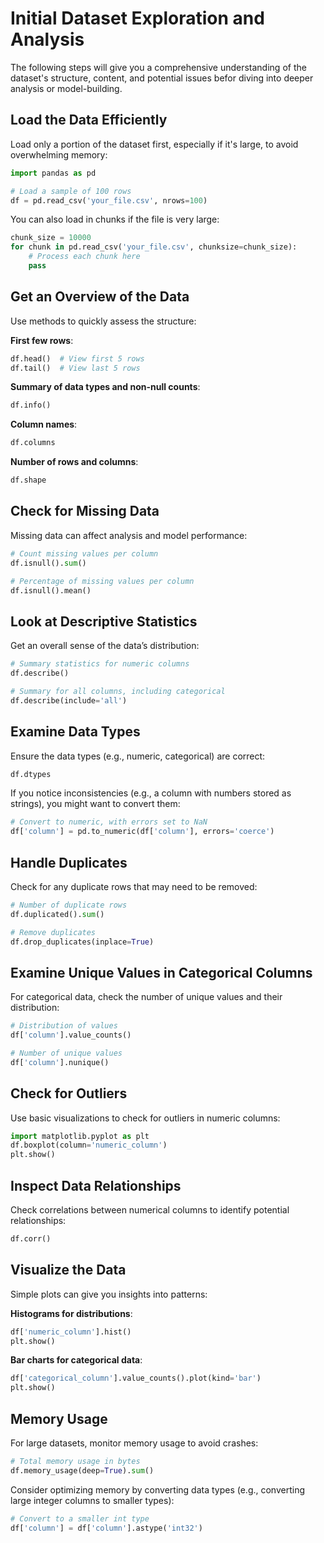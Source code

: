 
# Initial Dataset Exploration and Analysis

  The following steps will give you a comprehensive understanding of the
  dataset's structure, content, and potential issues befor diving into
  deeper analysis or model-building.


## Load the Data Efficiently

   Load only a portion of the dataset first, especially if it's large, 
   to avoid overwhelming memory:

   ```python
   import pandas as pd

   # Load a sample of 100 rows
   df = pd.read_csv('your_file.csv', nrows=100)
   ```
   You can also load in chunks if the file is very large:
   ```python
   chunk_size = 10000
   for chunk in pd.read_csv('your_file.csv', chunksize=chunk_size):
       # Process each chunk here
       pass
   ```

## Get an Overview of the Data
   
   Use methods to quickly assess the structure:
   
   **First few rows**:
   ```python
   df.head()  # View first 5 rows
   df.tail()  # View last 5 rows
   ```
   **Summary of data types and non-null counts**:
   ```python
   df.info()
   ```
   **Column names**:
   ```python
   df.columns
   ```
   **Number of rows and columns**:
   ```python
   df.shape
   ```

## Check for Missing Data

   Missing data can affect analysis and model performance:
   ```python
   # Count missing values per column
   df.isnull().sum()
   
   # Percentage of missing values per column
   df.isnull().mean()  
   ```

## Look at Descriptive Statistics
   
   Get an overall sense of the data’s distribution:
   ```python
   # Summary statistics for numeric columns
   df.describe()
   
   # Summary for all columns, including categorical
   df.describe(include='all')
   ```

## Examine Data Types
  
  Ensure the data types (e.g., numeric, categorical) are correct:
   ```python
   df.dtypes
   ```
   If you notice inconsistencies (e.g., a column with numbers stored as 
   strings), you might want to convert them:
   ```python
   # Convert to numeric, with errors set to NaN
   df['column'] = pd.to_numeric(df['column'], errors='coerce')
   ```

## Handle Duplicates

   Check for any duplicate rows that may need to be removed:
   ```python
   # Number of duplicate rows
   df.duplicated().sum()
   
   # Remove duplicates
   df.drop_duplicates(inplace=True)
   ```

## Examine Unique Values in Categorical Columns

   For categorical data, check the number of unique values and their 
   distribution:
   ```python
   # Distribution of values
   df['column'].value_counts()
   
   # Number of unique values
   df['column'].nunique()
   ```

## Check for Outliers

   Use basic visualizations to check for outliers in numeric columns:
   ```python
   import matplotlib.pyplot as plt
   df.boxplot(column='numeric_column')
   plt.show()
   ```

## Inspect Data Relationships

   Check correlations between numerical columns to identify potential 
   relationships:
   ```python
   df.corr()
   ```

## Visualize the Data

   Simple plots can give you insights into patterns:
   
   **Histograms for distributions**:
   ```python
   df['numeric_column'].hist()
   plt.show()
   ```
   **Bar charts for categorical data**:
   ```python
   df['categorical_column'].value_counts().plot(kind='bar')
   plt.show()
   ```

## Memory Usage

   For large datasets, monitor memory usage to avoid crashes:
   ```python
   # Total memory usage in bytes
   df.memory_usage(deep=True).sum()
   ```
   Consider optimizing memory by converting data types (e.g., converting 
   large integer columns to smaller types):
   ```python
   # Convert to a smaller int type
   df['column'] = df['column'].astype('int32')
   ```
